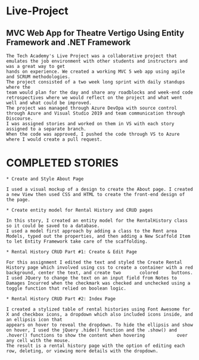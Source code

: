 # Live-Project
## MVC Web App for Theatre Vertigo Using Entity Framework and .NET Framework

    The Tech Academy's Live Project was a collaborative project that emulates the job environment with other students and instructors and was a great way to get
    hands on experience. We created a working MVC 5 web app using agile and SCRUM methodologies. 
    The project consisted of a two week long sprint with daily standups where the
    team would plan for the day and share any roadblocks and week-end code retrospectives where we would reflect on the project and what went well and what could be improved.
    The project was managed through Azure DevOpa with source control through Azure and Visual Studio 2019 and team communication through Discourse. 
    I was assigned stories and worked on them in VS with each story assigned to a separate branch. 
    When the code was approved, I pushed the code through VS to Azure where I would create a pull request.

   # COMPLETED STORIES
        
	* Create and Style About Page

    I used a visual mockup of a design to create the About page. I created a new View then used CSS and HTML to create the front-end design of the page.

	* Create entity model for Rental History and CRUD pages

    In this story, I created an entity model for the RentalHistory class so it could be saved to a database. 
    I used a model first approach by adding a class to the Rent area Models, typed out the properties, and then adding a New Scaffold Item to let Entity Framework take care of the scaffolding.

	* Rental History CRUD Part #1: Create & Edit Page

    For this assignment I edited the text and styled the Create Rental History page which involved using css to create a container with a red background, center the text, and create two 		colored     buttons.
    I used JQuery to change the text on an input field from Notes to Damages Incurred when the checkmark was checked and unchecked using a toggle function that relied on boolean logic.

	* Rental History CRUD Part #2: Index Page

    I created a stylized table of rental histories using Font Awesome for X and checkbox icons, a dropdown which also included icons inside, and an ellipsis icon that
    appears on hover to reveal the dropdown. To hide the ellipsis and show on hover, I used the jQuery .hide() function and the .show() and .hover() functions to show the content when hovering 	        over any cell with the mouse. 
    The result is a rental history page with the option of editing each row, deleting, or viewing more details with the dropdown.
